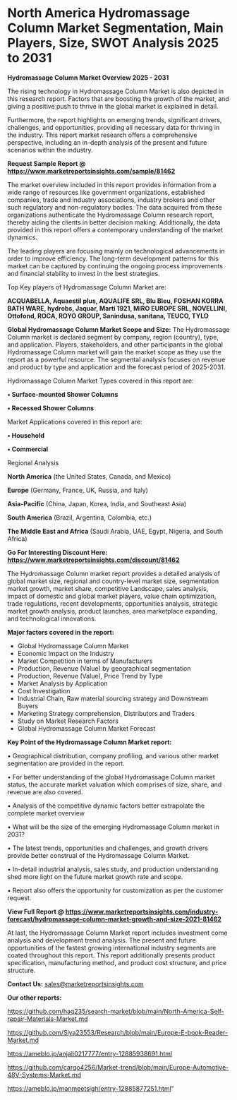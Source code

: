 # North America Hydromassage Column Market Segmentation, Main Players, Size, SWOT Analysis 2025 to 2031

<Strong> Hydromassage Column Market Overview 2025 - 2031</strong>

The rising technology in Hydromassage Column Market is also depicted in this research report. Factors that are boosting the growth of the market, and giving a positive push to thrive in the global market is explained in detail.

Furthermore, the report highlights on emerging trends, significant drivers, challenges, and opportunities, providing all necessary data for thriving in the industry. This report market research offers a comprehensive perspective, including an in-depth analysis of the present and future scenarios within the industry.

<strong>Request Sample Report @ <a href=https://www.marketreportsinsights.com/sample/81462>https://www.marketreportsinsights.com/sample/81462</a></strong>

The market overview included in this report provides information from a wide range of resources like government organizations, established companies, trade and industry associations, industry brokers and other such regulatory and non-regulatory bodies. The data acquired from these organizations authenticate the Hydromassage Column research report, thereby aiding the clients in better decision making. Additionally, the data provided in this report offers a contemporary understanding of the market dynamics.

The leading players are focusing mainly on technological advancements in order to improve efficiency. The long-term development patterns for this market can be captured by continuing the ongoing process improvements and financial stability to invest in the best strategies.

Top Key players of Hydromassage Column Market are:

<strong>ACQUABELLA, Aquaestil plus, AQUALIFE SRL, Blu Bleu, FOSHAN KORRA BATH WARE, hydrobs, Jaquar, Marti 1921, MIRO EUROPE SRL, NOVELLINI, Ottofond, ROCA, ROYO GROUP, Sanindusa, sanitana, TEUCO, TYLO</strong>

<strong><b>Global Hydromassage Column Market Scope and Size:</b></strong>
The Hydromassage Column market is declared segment by company, region (country), type, and application. Players, stakeholders, and other participants in the global Hydromassage Column market will gain the market scope as they use the report as a powerful resource. The segmental analysis focuses on revenue and product by type and application and the forecast period of 2025-2031.

Hydromassage Column Market Types covered in this report are:

<strong>• Surface-mounted Shower Columns

• Recessed Shower Columns</strong>

Market Applications covered in this report are:

<strong>• Household

• Commercial</strong> 

Regional Analysis

<strong>North America</strong> (the United States, Canada, and Mexico)

<strong>Europe</strong> (Germany, France, UK, Russia, and Italy)

<strong>Asia-Pacific</strong> (China, Japan, Korea, India, and Southeast Asia)

<strong>South America</strong> (Brazil, Argentina, Colombia, etc.)

<strong>The Middle East and Africa</strong> (Saudi Arabia, UAE, Egypt, Nigeria, and South Africa)

<strong>Go For Interesting Discount Here: <a href=https://www.marketreportsinsights.com/discount/81462>https://www.marketreportsinsights.com/discount/81462</a></strong>

The Hydromassage Column market report provides a detailed analysis of global market size, regional and country-level market size, segmentation market growth, market share, competitive Landscape, sales analysis, impact of domestic and global market players, value chain optimization, trade regulations, recent developments, opportunities analysis, strategic market growth analysis, product launches, area marketplace expanding, and technological innovations.

<strong><b>Major factors covered in the report:</b></strong>
<ul>
  <li>Global Hydromassage Column Market </li>
  <li>Economic Impact on the Industry</li>
  <li>Market Competition in terms of Manufacturers</li>
  <li>Production, Revenue (Value) by geographical segmentation</li>
  <li>Production, Revenue (Value), Price Trend by Type</li>
  <li>Market Analysis by Application</li>
  <li>Cost Investigation</li>
  <li>Industrial Chain, Raw material sourcing strategy and Downstream Buyers</li>
  <li>Marketing Strategy comprehension, Distributors and Traders</li>
  <li>Study on Market Research Factors</li>
  <li>Global Hydromassage Column Market Forecast</li>
</ul>

<strong><b>Key Point of the Hydromassage Column Market report:</b></strong>

• Geographical distribution, company profiling, and various other market segmentation are provided in the report.

• For better understanding of the global Hydromassage Column market status, the accurate market valuation which comprises of size, share, and revenue are also covered.

• Analysis of the competitive dynamic factors better extrapolate the complete market overview

• What will be the size of the emerging Hydromassage Column market in 2031?

• The latest trends, opportunities and challenges, and growth drivers provide better construal of the Hydromassage Column Market.

• In-detail industrial analysis, sales study, and production understanding shed more light on the future market growth rate and scope.

• Report also offers the opportunity for customization as per the customer request.

<strong><b>View Full Report @ <a href=https://www.marketreportsinsights.com/industry-forecast/hydromassage-column-market-growth-and-size-2021-81462>https://www.marketreportsinsights.com/industry-forecast/hydromassage-column-market-growth-and-size-2021-81462</a></b></strong>


At last, the Hydromassage Column Market report includes investment come analysis and development trend analysis. The present and future opportunities of the fastest growing international industry segments are coated throughout this report. This report additionally presents product specification, manufacturing method, and product cost structure, and price structure.

<strong>Contact Us:</strong>
sales@marketreportsinsights.com

<strong>Our other reports:</strong>

<a href=https://github.com/haq235/search-market/blob/main/North-America-Self-repair-Materials-Market.md>https://github.com/haq235/search-market/blob/main/North-America-Self-repair-Materials-Market.md</a>

<a href=https://github.com/Siya23553/Research/blob/main/Europe-E-book-Reader-Market.md>https://github.com/Siya23553/Research/blob/main/Europe-E-book-Reader-Market.md</a>

<a href=https://ameblo.jp/anjali0217777/entry-12885938691.html>https://ameblo.jp/anjali0217777/entry-12885938691.html</a>

<a href=https://github.com/cargo4256/Market-trend/blob/main/Europe-Automotive-48V-Systems-Market.md>https://github.com/cargo4256/Market-trend/blob/main/Europe-Automotive-48V-Systems-Market.md</a>

<a href=https://ameblo.jp/manmeetsigh/entry-12885877251.html>https://ameblo.jp/manmeetsigh/entry-12885877251.html</a>"
